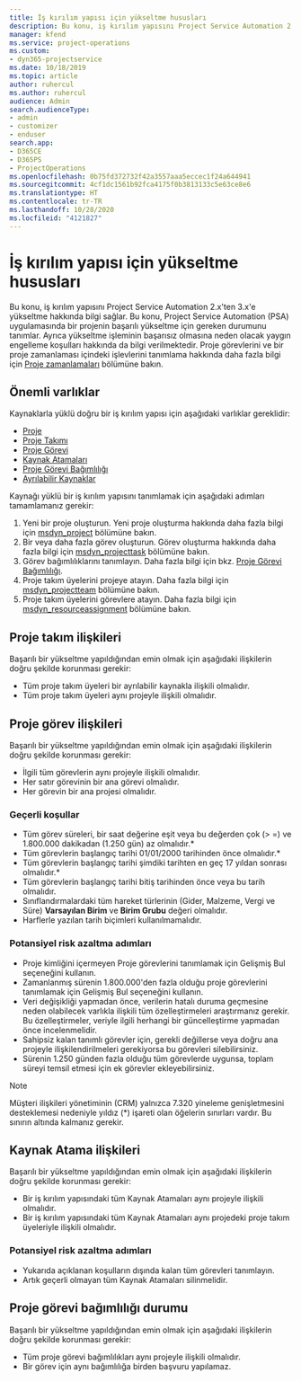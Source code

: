 ```yaml
---
title: İş kırılım yapısı için yükseltme hususları
description: Bu konu, iş kırılım yapısını Project Service Automation 2.x'ten 3.x'e yükseltme hakkında bilgi sağlar.
manager: kfend
ms.service: project-operations
ms.custom:
- dyn365-projectservice
ms.date: 10/18/2019
ms.topic: article
author: ruhercul
ms.author: ruhercul
audience: Admin
search.audienceType:
- admin
- customizer
- enduser
search.app:
- D365CE
- D365PS
- ProjectOperations
ms.openlocfilehash: 0b75fd372732f42a3557aaa5eccec1f24a644941
ms.sourcegitcommit: 4cf1dc1561b92fca4175f0b3813133c5e63ce8e6
ms.translationtype: HT
ms.contentlocale: tr-TR
ms.lasthandoff: 10/28/2020
ms.locfileid: "4121827"
---
```

# <a name="upgrade-considerations-for-the-work-breakdown-structure"></a>İş kırılım yapısı için yükseltme hususları
Bu konu, iş kırılım yapısını Project Service Automation 2.x'ten 3.x'e yükseltme hakkında bilgi sağlar. Bu konu, Project Service Automation (PSA) uygulamasında bir projenin başarılı yükseltme için gereken durumunu tanımlar. Ayrıca yükseltme işleminin başarısız olmasına neden olacak yaygın engelleme koşulları hakkında da bilgi verilmektedir. Proje görevlerini ve bir proje zamanlaması içindeki işlevlerini tanımlama hakkında daha fazla bilgi için [Proje zamanlamaları](project-creating.md) bölümüne bakın.

## <a name="key-entities"></a>Önemli varlıklar
Kaynaklarla yüklü doğru bir iş kırılım yapısı için aşağıdaki varlıklar gereklidir:

- [Proje](https://docs.microsoft.com/dynamics365/customerengagement/on-premises/developer/entities/msdyn_project)
- [Proje Takımı](https://docs.microsoft.com/dynamics365/customerengagement/on-premises/developer/entities/msdyn_projectteam)
- [Proje Görevi](https://docs.microsoft.com/dynamics365/customerengagement/on-premises/developer/entities/msdyn_projecttask)
- [Kaynak Atamaları](https://docs.microsoft.com/dynamics365/customerengagement/on-premises/developer/entities/msdyn_resourceassignment)
- [Proje Görevi Bağımlılığı](https://docs.microsoft.com/dynamics365/customerengagement/on-premises/developer/entities/msdyn_projecttaskdependency)
- [Ayrılabilir Kaynaklar](https://docs.microsoft.com/dynamics365/customerengagement/on-premises/developer/entities/bookableresource)

Kaynağı yüklü bir iş kırılım yapısını tanımlamak için aşağıdaki adımları tamamlamanız gerekir:

1. Yeni bir proje oluşturun. Yeni proje oluşturma hakkında daha fazla bilgi için [msdyn_project](https://docs.microsoft.com/dynamics365/customerengagement/on-premises/developer/entities/msdyn_project) bölümüne bakın.
2. Bir veya daha fazla görev oluşturun. Görev oluşturma hakkında daha fazla bilgi için [msdyn_projecttask](https://docs.microsoft.com/dynamics365/customerengagement/on-premises/developer/entities/msdyn_projecttask) bölümüne bakın.
3. Görev bağımlılıklarını tanımlayın. Daha fazla bilgi için bkz. [Proje Görevi Bağımlılığı](https://docs.microsoft.com/dynamics365/customerengagement/on-premises/developer/entities/msdyn_projecttaskdependency).
4. Proje takım üyelerini projeye atayın. Daha fazla bilgi için [msdyn_projectteam](https://docs.microsoft.com/dynamics365/customerengagement/on-premises/developer/entities/msdyn_projectteam) bölümüne bakın.
5. Proje takım üyelerini görevlere atayın. Daha fazla bilgi için [msdyn_resourceassignment](https://docs.microsoft.com/dynamics365/customerengagement/on-premises/developer/entities/msdyn_resourceassignment) bölümüne bakın.

## <a name="project-team-relationships"></a>Proje takım ilişkileri

Başarılı bir yükseltme yapıldığından emin olmak için aşağıdaki ilişkilerin doğru şekilde korunması gerekir:
- Tüm proje takım üyeleri bir ayrılabilir kaynakla ilişkili olmalıdır.
- Tüm proje takım üyeleri aynı projeyle ilişkili olmalıdır. 

## <a name="project-task-relationships"></a>Proje görev ilişkileri
Başarılı bir yükseltme yapıldığından emin olmak için aşağıdaki ilişkilerin doğru şekilde korunması gerekir:

- İlgili tüm görevlerin aynı projeyle ilişkili olmalıdır.
- Her satır görevinin bir ana görevi olmalıdır.
- Her görevin bir ana projesi olmalıdır.

### <a name="valid-conditions"></a>Geçerli koşullar

- Tüm görev süreleri, bir saat değerine eşit veya bu değerden çok (> =) ve 1.800.000 dakikadan (1.250 gün) az olmalıdır.*
- Tüm görevlerin başlangıç tarihi 01/01/2000 tarihinden önce olmalıdır.*
- Tüm görevlerin başlangıç tarihi şimdiki tarihten en geç 17 yıldan sonrası olmalıdır.*
- Tüm görevlerin başlangıç tarihi bitiş tarihinden önce veya bu tarih olmalıdır.
- Sınıflandırmalardaki tüm hareket türlerinin (Gider, Malzeme, Vergi ve Süre) **Varsayılan Birim** ve **Birim Grubu** değeri olmalıdır.
- Harflerle yazılan tarih biçimleri kullanılmamalıdır.

### <a name="potential-mitigation-steps"></a>Potansiyel risk azaltma adımları
- Proje kimliğini içermeyen Proje görevlerini tanımlamak için Gelişmiş Bul seçeneğini kullanın.
- Zamanlanmış sürenin 1.800.000'den fazla olduğu proje görevlerini tanımlamak için Gelişmiş Bul seçeneğini kullanın.
- Veri değişikliği yapmadan önce, verilerin hatalı duruma geçmesine neden olabilecek varlıkla ilişkili tüm özelleştirmeleri araştırmanız gerekir. Bu özelleştirmeler, veriyle ilgili herhangi bir güncelleştirme yapmadan önce incelenmelidir.
- Sahipsiz kalan tanımlı görevler için, gerekli değillerse veya doğru ana projeyle ilişkilendirilmeleri gerekiyorsa bu görevleri silebilirsiniz.
- Sürenin 1.250 günden fazla olduğu tüm görevlerde uygunsa, toplam süreyi temsil etmesi için ek görevler ekleyebilirsiniz.

> [!NOTE]
> Müşteri ilişkileri yönetiminin (CRM) yalnızca 7.320 yineleme genişletmesini desteklemesi nedeniyle yıldız (\*) işareti olan öğelerin sınırları vardır. Bu sınırın altında kalmanız gerekir.

## <a name="resource-assignment-relationships"></a>Kaynak Atama ilişkileri
Başarılı bir yükseltme yapıldığından emin olmak için aşağıdaki ilişkilerin doğru şekilde korunması gerekir:

- Bir iş kırılım yapısındaki tüm Kaynak Atamaları aynı projeyle ilişkili olmalıdır.
- Bir iş kırılım yapısındaki tüm Kaynak Atamaları aynı projedeki proje takım üyeleriyle ilişkili olmalıdır.

### <a name="potential-mitigation-steps"></a>Potansiyel risk azaltma adımları
- Yukarıda açıklanan koşulların dışında kalan tüm görevleri tanımlayın.  
- Artık geçerli olmayan tüm Kaynak Atamaları silinmelidir.

## <a name="project-task-dependency-relationships"></a>Proje görevi bağımlılığı durumu
Başarılı bir yükseltme yapıldığından emin olmak için aşağıdaki ilişkilerin doğru şekilde korunması gerekir:

- Tüm proje görevi bağımlılıkları aynı projeyle ilişkili olmalıdır.
- Bir görev için aynı bağımlılığa birden başvuru yapılamaz.
